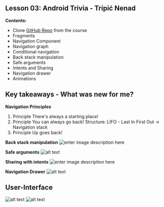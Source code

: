 ﻿## Lesson 03: Android Trivia - Tripi&#x0107; Nenad

**Contents:**

 - Clone [GitHub Repo](https://github.com/udacity/andfun-kotlin-android-trivia) from the course
 - Fragments
 - Navigation Component
 - Navigation graph
 - Conditional navigation
 - Back stack manipulation
 - Safe arguments
 - Intents and Sharing
 - Navigation drawer
 - Animations


## Key takeaways - What was new for me?

**Navigation Principles**
1. Principle
	There's always a starting place!
2. Principle
	You can always go back! Structure: LIFO - Last In First Out -> Navigation stack
3. Principle
	Up goes back!


**Back stack manipulation**
![enter image description here](https://i1.wp.com/blogs.innovationm.com/wp-content/uploads/2018/06/anuj-blog-without-border.png?fit=624%2C390)



**Safe arguments**
![alt text](screenshots/safe_arguments.JPG)

**Sharing with intents**
![enter image description here](http://technxt.net/wp-content/uploads/2019/09/share-816x516.png)

**Navigation Drawer**
![alt text](screenshots/screenshot01.png)


## User-Interface
![alt text](screenshots/screenshot02.png)
![alt text](screenshots/screenshot03.png)


